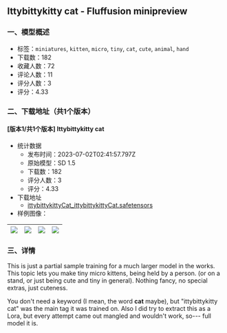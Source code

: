 ## Ittybittykitty cat - Fluffusion minipreview
### 一、模型概述

- 标签：`miniatures`, `kitten`, `micro`, `tiny`, `cat`, `cute`, `animal`, `hand`
- 下载数：182
- 收藏人数：72
- 评论人数：11
- 评分人数：3
- 评分：4.33

### 二、下载地址（共1个版本）

#### [版本1/共1个版本] Ittybittykitty cat

- 统计数据
  - 发布时间：2023-07-02T02:41:57.797Z
  - 原始模型：SD 1.5
  - 下载数：182
  - 评分人数：3
  - 评分：4.33
- 下载地址
  - [ittybittykittyCat_ittybittykittyCat.safetensors](https://civitai.com/api/download/models/108364)
- 样例图像：

| <img src="https://image.civitai.com/xG1nkqKTMzGDvpLrqFT7WA/2636d8cc-959f-4ae0-b3e5-61fddb1ac4a2/width=450/1366170.jpeg" /> | <img src="https://image.civitai.com/xG1nkqKTMzGDvpLrqFT7WA/4aae97bd-7bb4-4ad1-b598-018c81b706da/width=450/1366211.jpeg" /> | <img src="https://image.civitai.com/xG1nkqKTMzGDvpLrqFT7WA/bcdd2f2c-b40d-4f74-8cba-0dc0c6976706/width=450/1366165.jpeg" /> | <img src="https://image.civitai.com/xG1nkqKTMzGDvpLrqFT7WA/488b0eb3-49f3-4e86-90d3-0d424db7ea25/width=450/1366168.jpeg" /> |
| ---- | ---- | ---- | ---- |


### 三、详情
<p>This is just a partial sample training for a much larger model in the works. This topic lets you make tiny micro kittens, being held by a person. (or on a stand, or just being cute and tiny in general). Nothing fancy, no special extras, just cuteness.</p><p></p><p>You don't need a keyword (I mean, the word <strong>cat</strong> maybe), but "ittybittykitty cat" was the main tag it was trained on. Also I did try to extract this as a Lora, but every attempt came out mangled and wouldn't work, so--- full model it is.</p>